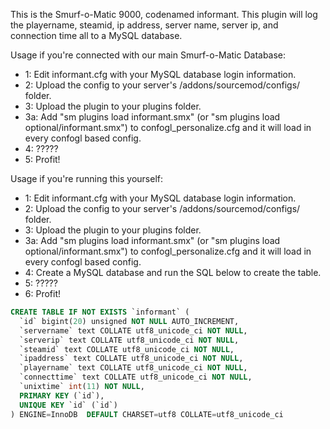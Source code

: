 This is the Smurf-o-Matic 9000, codenamed informant. This plugin will log the playername, steamid, ip address, server name, server ip, and connection time all to a MySQL database.

Usage if you're connected with our main Smurf-o-Matic Database:
*  1: Edit informant.cfg with your MySQL database login information.
*  2: Upload the config to your server's /addons/sourcemod/configs/ folder.
*  3:  Upload the plugin to your plugins folder. 
*  3a:  Add "sm plugins load informant.smx" (or "sm plugins load optional/informant.smx") to confogl_personalize.cfg and it will load in every confogl based config.
*  4:  ?????
*  5:  Profit!

Usage if you're running this yourself:

*  1: Edit informant.cfg with your MySQL database login information.
*  2: Upload the config to your server's /addons/sourcemod/configs/ folder.
*  3:  Upload the plugin to your plugins folder. 
*  3a:  Add "sm plugins load informant.smx" (or "sm plugins load optional/informant.smx") to confogl_personalize.cfg and it will load in every confogl based config.
*  4: Create a MySQL database and run the SQL below to create the table.
*  5:  ?????
*  6:  Profit!

```SQL
CREATE TABLE IF NOT EXISTS `informant` (
  `id` bigint(20) unsigned NOT NULL AUTO_INCREMENT,
  `servername` text COLLATE utf8_unicode_ci NOT NULL,
  `serverip` text COLLATE utf8_unicode_ci NOT NULL,
  `steamid` text COLLATE utf8_unicode_ci NOT NULL,
  `ipaddress` text COLLATE utf8_unicode_ci NOT NULL,
  `playername` text COLLATE utf8_unicode_ci NOT NULL,
  `connecttime` text COLLATE utf8_unicode_ci NOT NULL,
  `unixtime` int(11) NOT NULL,
  PRIMARY KEY (`id`),
  UNIQUE KEY `id` (`id`)
) ENGINE=InnoDB  DEFAULT CHARSET=utf8 COLLATE=utf8_unicode_ci
```

